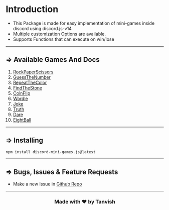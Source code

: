
# Introduction
- This Package is made for easy implementation of mini-games inside discord using discord.js-v14
- Multiple customization Options are available.
- Supports Functions that can execute on win/lose

---

## => Available Games And Docs
1. [RockPaperScissors](./rock-paper-scissors)
2. [GuessTheNumber](./guess-the-number)
3. [RepeatTheColor](./repeat-the-color)
4. [FindTheStone](./find-the-stone)
5. [CoinFlip](./coin-flip)
6. [Wordle](./wordle)
7. [Joke](./joke)
8. [Truth](./truth)
9. [Dare](./dare)
10. [EightBall](./8ball)

---

## => Installing 
```
npm install discord-mini-games.js@latest
```

---

## => Bugs, Issues & Feature Requests 

- Make a new Issue in [Github Repo](https://github.com/TanvishGG/Discord-Mini-Games.js)

---

### <center>Made with ❤️ by Tanvish </center>
